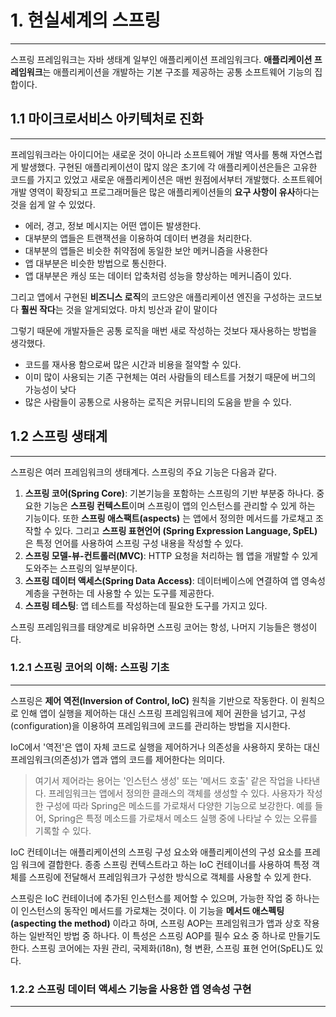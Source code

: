 # 1. 현실세계의 스프링
---
스프링 프레임워크는 자바 생태계 일부인 애플리케이션 프레임워크다.
**애플리케이션 프레임워크**는 애플리케이션을 개발하는 기본 구조를 제공하는 공통 소프트웨어 기능의 집합이다.


## 1.1 마이크로서비스 아키텍처로 진화
---
프레임워크라는 아이디어는 새로운 것이 아니라 소프트웨어 개발 역사를 통해 자연스럽게 발생했다.
구현된 애플리케이션이 많지 않은 초기에 각 애플리케이션은들은 고유한 코드를 가지고 있었고 새로운 애플리케이션은 매번 원점에서부터 개발했다.
소프트웨어 개발 영역이 확장되고 프로그래머들은 많은 애플리케이션들의 **요구 사항이 유사**하다는 것을 쉽게 알 수 있었다. 

- 에러, 경고, 정보 메시지는 어떤 앱이든 발생한다.
- 대부분의 앱들은 트랜잭션을 이용하여 데이터 변경을 처리한다.
- 대부분의 앱들은 비슷한 취약점에 동일한 보안 메커니즘을 사용한다
- 앱 대부분은 비슷한 방법으로 통신한다.
- 앱 대부분은 캐싱 또는 데이터 압축처럼 성능을 향상하는 메커니즘이 있다.

그리고 앱에서 구현된 **비즈니스 로직**의 코드양은 애플리케이션 엔진을 구성하는 코드보다 **훨씬 작다**는 것을 알게되었다. 마치 빙산과 같이 말이다

그렇기 때문에 개발자들은 공통 로직을 매번 새로 작성하는 것보다 재사용하는 방법을 생각했다.

- 코드를 재사용 함으로써 많은 시간과 비용을 절약할 수 있다.
- 이미 많이 사용되는 기존 구현체는 여러 사람들의 테스트를 거쳤기 때문에 버그의 가능성이 낮다
- 많은 사람들이 공통으로 사용하는 로직은 커뮤니티의 도움을 받을 수 있다.

## 1.2 스프링 생태계
---
스프링은 여러 프레임워크의 생태계다. 스프링의 주요 기능은 다음과 같다.

1. **스프링 코어(Spring Core)**: 기본기능을 포함하는 스프링의 기반 부분중 하나다. 중요한 기능은 **스프링 컨텍스트**이며 스프링이 앱의 인스턴스를 관리할 수 있게 하는 기능이다. 또한 **스프링 애스팩트(aspects)** 는 앱에서 정의한 메서드를 가로채고 조작할 수 있다. 그리고 **스프링 표현언어 (Spring Expression Language, SpEL)** 은 특정 언어를 사용하여 스프링 구성 내용을 작성할 수 있다.
2. **스프링 모델-뷰-컨트롤러(MVC)**: HTTP 요청을 처리하는 웹 앱을 개발할 수 있게 도와주는 스프링의 일부분이다.
3. **스프링 데이터 액세스(Spring Data Access)**: 데이터베이스에 연결하여 앱 영속성 계층을 구현하는 데 사용할 수 있는 도구를 제공한다.
4. **스프링 테스팅**: 앱 테스트를 작성하는데 필요한 도구를 가지고 있다.

스프링 프레임워크를 태양계로 비유하면 스프링 코어는 항성, 나머지 기능들은 행성이다.

### 1.2.1 스프링 코어의 이해: 스프링 기초
---
스프링은 **제어 역전(Inversion of Control, IoC)** 원칙을 기반으로 작동한다.
이 원칙으로 인해 앱이 실행을 제어하는 대신 스프링 프레임워크에 제어 권한을 넘기고, 구성(configuration)을 이용하여 프레임워크에 코드를 관리하는 방법을 지시한다.

IoC에서 '역전'은 앱이 자체 코드로 실행을 제어하거나 의존성을 사용하지 못하는 대신 프레임워크(의존성)가 앱과 앱의 코드를 제어한다는 의미다.

> 여기서 제어라는 용어는 '인스턴스 생성' 또는 '메서드 호출' 같은 작업을 나타낸다. 프레임워크는 앱에서 정의한 클래스의 객체를 생성할 수 있다. 사용자가 작성한 구성에 따라 Spring은 메소드를 가로채서 다양한 기능으로 보강한다. 예를 들어, Spring은 특정 메소드를 가로채서 메소드 실행 중에 나타날 수 있는 오류를 기록할 수 있다.

IoC 컨테이너는 애플리케이션의 스프링 구성 요소와 애플리케이션의 구성 요소를 프레임 워크에 결합한다. 종종 스프링 컨텍스트라고 하는 IoC 컨테이너를 사용하여 특정 객체를 스프링에 전달해서 프레임워크가 구성한 방식으로 객체를 사용할 수 있게 한다.

스프링은 IoC 컨테이너에 추가된 인스턴스를 제어할 수 있으며, 가능한 작업 중 하나는 이 인스턴스의 동작인 메서드를 가로채는 것이다. 이 기능을 **메서드 애스펙팅(aspecting the method)** 이라고 하며, 스프링 AOP는 프레임워크가 앱과 상호 작용하는 일반적인 방법 중 하나다. 이 특성은 스프링 AOP를 필수 요소 중 하나로 만들기도 한다. 스프링 코어에는 자원 관리, 국제화(i18n), 형 변환, 스프링 표현 언어(SpEL)도 있다.

### 1.2.2 스프링 데이터 액세스 기능을 사용한 앱 영속성 구현
---

